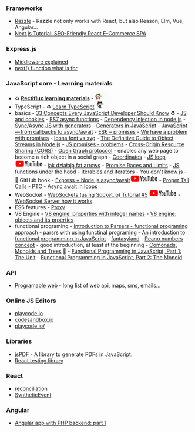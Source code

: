 ### Frameworks

- [Razzle](https://github.com/jaredpalmer/razzle) - Razzle not only works with React, but also Reason, Elm, Vue, Angular...
- [Next.js Tutorial: SEO-Friendly React E-Commerce SPA](https://snipcart.com/blog/react-seo-nextjs-tutorial)

### Express.js

- [Middleware explained](https://stackoverflow.com/questions/35676259/understanding-middleware-and-route-handler-in-express-js)
- [next() function what is for](https://stackoverflow.com/questions/13133071/express-next-function-what-is-it-really-for)

### JavaScript core - Learning materials

- :recycle: [**Rectiflux learning materials**](https://www.reactiflux.com/learning/#learning-current-javascript-es6) - <img src="./images/rectiflux.png" width="auto" height="20"/>
- TypeScript - :recycle: [Learn TypeScript](https://github.com/snipcart/learn-typescript) <img src="./images/github.png" width="auto" height="20"/>
- basics - [33 Concepts Every JavaScript Developer Should Know](https://github.com/leonardomso/33-js-concepts#call-stack) :recycle: - [JS and cookies](https://www.quirksmode.org/js/cookies.html) - [ES7 async functions](https://jakearchibald.com/2014/es7-async-functions/) - [Dependency injection in node.js](https://medium.com/@Jeffijoe/dependency-injection-in-node-js-2016-edition-f2a88efdd427) - [Sync/Async JS with generators](http://chrisbuttery.com/articles/synchronous-asynchronous-javascript-with-es6-generators/) - [Generators in JavaScript](https://codeburst.io/generators-in-javascript-1a7f9f884439) - [JavaScript — from callbacks to async/await](https://medium.freecodecamp.org/javascript-from-callbacks-to-async-await-1cc090ddad99) - [ES6 – promises](https://mrzepinski.pl/es6%E2%80%8A-promises.html) - [We have a problem with promises](https://pouchdb.com/2015/05/18/we-have-a-problem-with-promises.html) - [Icons font vs svg](https://css-tricks.com/icon-fonts-vs-svg/) - [The Definitive Guide to Object Streams in Node.js](https://community.risingstack.com/the-definitive-guide-to-object-streams-in-node-js/) - [JS promises - problems](https://pouchdb.com/2015/05/18/we-have-a-problem-with-promises.html) - [Cross-Origin Resource Sharing (CORS)](https://developer.mozilla.org/en-US/docs/Web/HTTP/CORS) - [Open Graph protocool](http://ogp.me/) - enables any web page to become a rich object in a social graph - [Coordinates](https://javascript.info/coordinates) - [JS loop](https://www.youtube.com/watch?feature=player_embedded&v=cCOL7MC4Pl0) <img src="./images/youtube.png" width="auto" height="20"/> - [jak działają fat arrows](http://bedekodzic.pl/function-vs/) - [Promise Races and Limits](https://hackernoon.com/async-await-essentials-for-production-loops-control-flows-limits-23eb40f171bd) - [JS functions under the hood](https://wanago.io/2018/05/28/diving-into-functions-passing-by-reference-is-a-lie/) - [Iterables and Iterators](http://exploringjs.com/es6/ch_iteration.html#sec_overview-iteration) - [You don't know js](https://github.com/getify/You-Dont-Know-JS) - :book: GitHub book - [Express + Node.js async/await](http://www.youtube.com/watch?feature=player_embedded&v=x51Qxg_epQ4)<img src="./images/youtube.png" width="auto" height="20"/> - [Proper Tail Calls - PTC](https://github.com/tc39/proposal-ptc-syntax#syntactic-tail-calls-stc) - [Async await in loops](https://zellwk.com/blog/async-await-in-loops/)
- WebSocket - [WebSockets (using Socket.io) Tutorial #5](https://www.youtube.com/watch?feature=player_embedded&v=FvArk8-qgCk) <img src="./images/youtube.png" width="auto" height="20"/> - [WebSocket Server how it works](https://developer.mozilla.org/en-US/docs/Web/API/WebSockets_API/Writing_WebSocket_servers)
- ES6 features - [Proxy](https://www.atyantik.com/proxy-javascript-es6-feature/)
- V8 Engine - [V8 engine: properties with integer names](https://v8project.blogspot.com/2017/09/elements-kinds-in-v8.html) - [V8 engine: objects and its prperties](https://v8project.blogspot.com/2017/08/fast-properties.html)
- functional programing - [Introduction to Parsers - functional programing approach](https://medium.com/@chetcorcos/introduction-to-parsers-644d1b5d7f3d) - parsrs with using functinal programing - [An introduction to functional programming in JavaScript](https://opensource.com/article/17/6/functional-javascript) - [fantasyland](https://medium.com/javascript-inside/slaying-a-ui-antipattern-in-fantasyland-907cbc322d2a) - [Peano numbers concept](http://www.tomharding.me/) - good introduction, at least at the beginning - [Comonads, Monoids and Trees](https://joneshf.github.io/programming/2015/12/31/Comonads-Monoids-and-Trees.html) :book: - [Functional Programming in JavaScript, Part 1: The Unit](https://marmelab.com/blog/2018/03/14/functional-programming-1-unit-of-code.html) - [Functional Programming in JavaScript, Part 2: The Monoid](https://marmelab.com/blog/2018/04/18/functional-programming-2-monoid.html)

### API

- [Programable web](https://www.programmableweb.com/category-api) - long list of web api, maps, sms, emails...

### Online JS Editors

- [playcode.io](https://playcode.io/132833?tabs=console&script.js&output)
- [codesandbox.io](https://codesandbox.io)
- [playcode.io/](http://playcode.io/)

### Libraries

- [jsPDF](https://github.com/MrRio/jsPDF) - A library to generate PDFs in JavaScript.
- [React testing library](https://typeofweb.com/tdd-react-testing-library/)

### React

- [reconciliation](https://github.com/facebook/react/issues/11527#issuecomment-360199710)
- [SyntheticEvent](https://pl.reactjs.org/docs/events.html)

### Angular

- [Angular app with PHP backend: part 1](https://phpenthusiast.com/blog/develop-angular-php-app-getting-the-list-of-items)
